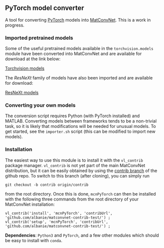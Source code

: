 PyTorch model converter
---

A tool for converting [PyTorch](https://github.com/pytorch/pytorch) models into 
[MatConvNet](https://github.com/vlfeat/matconvnet). This is a work in progress.

### Imported pretrained models

Some of the useful pretrained models available in the `torchvision.models` module 
have been converted into MatConvNet and are available for download at the link
below: 

[Torchvision models](http://www.robots.ox.ac.uk/~albanie/models.html#pytorch-models)

The *ResNeXt* family of models have also been imported and are available for download:

[ResNeXt models](http://www.robots.ox.ac.uk/~albanie/models.html#resnext-models)

### Converting your own models

The conversion script requires Python (with PyTorch installed) and MATLAB. 
Converting models between frameworks tends to be a non-trivial task, so it is 
likely that modifications will be needed for unusual models.  To get started, 
see the `importer.sh` script (this can be modified to import new models).

### Installation

The easiest way to use this module is to install it with the `vl_contrib` 
package manager. `vl_contrib` is not yet part of the main MatConvNet 
distribution, but it can be easily obtained by using the 
[contrib branch](https://github.com/vlfeat/matconvnet/tree/contrib) of the 
github repo. To switch to this branch (after cloning), you can simply run 

`git checkout -b contrib origin/contrib`

from the root directory. Once this is done, `mcnPyTorch` can then be installed 
with the following three commands from the root directory of your MatConvNet 
installation:

```
vl_contrib('install', 'mcnPyTorch', 'contribUrl', 'github.com/albanie/matconvnet-contrib-test/') ;
vl_contrib('setup', 'mcnPyTorch', 'contribUrl', 'github.com/albanie/matconvnet-contrib-test/') ;
```

**Dependencies**: `Python3` and `PyTorch`, and a few other modules which should be easy to install with `conda`.